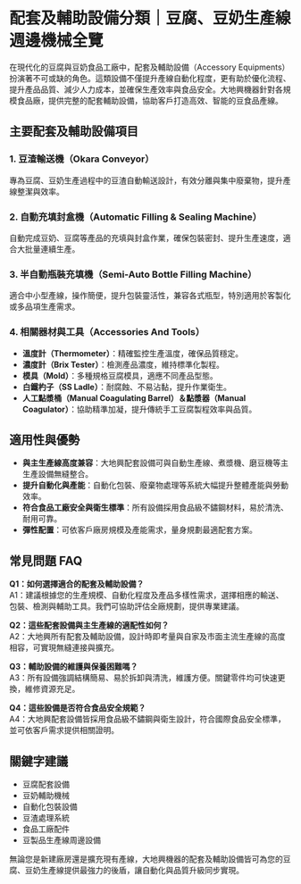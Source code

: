 # 配套及輔助設備分類｜豆腐、豆奶生產線週邊機械全覽

在現代化的豆腐與豆奶食品工廠中，配套及輔助設備（Accessory Equipments）扮演著不可或缺的角色。這類設備不僅提升產線自動化程度，更有助於優化流程、提升產品品質、減少人力成本，並確保生產效率與食品安全。大地興機器針對各規模食品廠，提供完整的配套輔助設備，協助客戶打造高效、智能的豆食品產線。

## 主要配套及輔助設備項目

### 1. 豆渣輸送機（Okara Conveyor）
專為豆腐、豆奶生產過程中的豆渣自動輸送設計，有效分離與集中廢棄物，提升產線整潔與效率。

### 2. 自動充填封盒機（Automatic Filling & Sealing Machine）
自動完成豆奶、豆腐等產品的充填與封盒作業，確保包裝密封、提升生產速度，適合大批量連續生產。

### 3. 半自動瓶裝充填機（Semi-Auto Bottle Filling Machine）
適合中小型產線，操作簡便，提升包裝靈活性，兼容各式瓶型，特別適用於客製化或多品項生產需求。

### 4. 相關器材與工具（Accessories And Tools）
- **溫度計（Thermometer）**：精確監控生產溫度，確保品質穩定。
- **濃度計（Brix Tester）**：檢測產品濃度，維持標準化製程。
- **模具（Mold）**：多種規格豆腐模具，適應不同產品型態。
- **白鐵杓子（SS Ladle）**：耐腐蝕、不易沾黏，提升作業衛生。
- **人工點漿桶（Manual Coagulating Barrel）＆點漿器（Manual Coagulator）**：協助精準加凝，提升傳統手工豆腐製程效率與品質。

## 適用性與優勢

- **與主生產線高度兼容**：大地興配套設備可與自動生產線、煮漿機、磨豆機等主生產設備無縫整合。
- **提升自動化與產能**：自動化包裝、廢棄物處理等系統大幅提升整體產能與勞動效率。
- **符合食品工廠安全與衛生標準**：所有設備採用食品級不鏽鋼材料，易於清洗、耐用可靠。
- **彈性配置**：可依客戶廠房規模及產能需求，量身規劃最適配套方案。

## 常見問題 FAQ

**Q1：如何選擇適合的配套及輔助設備？**  
A1：建議根據您的生產規模、自動化程度及產品多樣性需求，選擇相應的輸送、包裝、檢測與輔助工具。我們可協助評估全廠規劃，提供專業建議。

**Q2：這些配套設備與主生產線的適配性如何？**  
A2：大地興所有配套及輔助設備，設計時即考量與自家及市面主流生產線的高度相容，可實現無縫連接與擴充。

**Q3：輔助設備的維護與保養困難嗎？**  
A3：所有設備強調結構簡易、易於拆卸與清洗，維護方便。關鍵零件均可快速更換，維修資源充足。

**Q4：這些設備是否符合食品安全規範？**  
A4：大地興配套設備皆採用食品級不鏽鋼與衛生設計，符合國際食品安全標準，並可依客戶需求提供相關證明。

## 關鍵字建議
- 豆腐配套設備
- 豆奶輔助機械
- 自動化包裝設備
- 豆渣處理系統
- 食品工廠配件
- 豆製品生產線周邊設備

無論您是新建廠房還是擴充現有產線，大地興機器的配套及輔助設備皆可為您的豆腐、豆奶生產線提供最強力的後盾，讓自動化與品質升級同步實現。